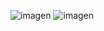 ![imagen](https://github.com/jtenecotac2/aoi3/assets/151756439/c9761c4c-1800-400f-b007-c9fa565d5157)
![imagen](https://github.com/jtenecotac2/aoi3/assets/151756439/9cee77ff-955b-40d4-b343-368aa786685f)
